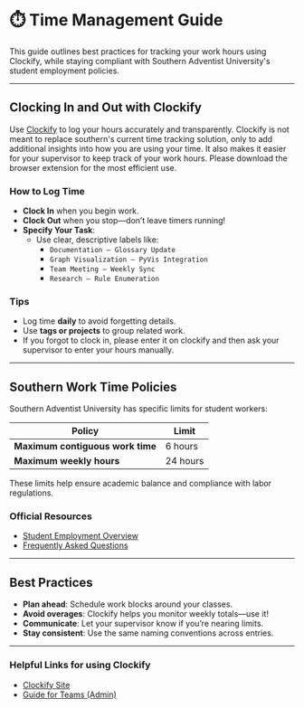 # ⏱️ Time Management Guide

This guide outlines best practices for tracking your work hours using Clockify, while staying compliant with Southern Adventist University's student employment policies.

---

## Clocking In and Out with Clockify

Use [Clockify](https://clockify.me/) to log your hours accurately and transparently. Clockify is not meant to replace southern's current time tracking solution, only to add additional insights into how you are using your time. It also makes it easier for your supervisor to keep track of your work hours. Please download the browser extension for the most efficient use.

### How to Log Time

- **Clock In** when you begin work.
- **Clock Out** when you stop—don’t leave timers running!
- **Specify Your Task**:
  - Use clear, descriptive labels like:
    - `Documentation – Glossary Update`
    - `Graph Visualization – PyVis Integration`
    - `Team Meeting – Weekly Sync`
    - `Research – Rule Enumeration`

### Tips

- Log time **daily** to avoid forgetting details.
- Use **tags or projects** to group related work.
- If you forgot to clock in, please enter it on clockify and then ask your supervisor to enter your hours manually.

---

## Southern Work Time Policies

Southern Adventist University has specific limits for student workers:

| Policy | Limit |
|--------|-------|
| **Maximum contiguous work time** | 6 hours |
| **Maximum weekly hours**         | 24 hours |

These limits help ensure academic balance and compliance with labor regulations.


### Official Resources

- [Student Employment Overview](https://www.southern.edu/administration/hr/forstudents/)
- [Frequently Asked Questions](https://www.southern.edu/administration/hr/forstudents/frequentlyaskedquestions.html)

---

## Best Practices

- **Plan ahead**: Schedule work blocks around your classes.
- **Avoid overages**: Clockify helps you monitor weekly totals—use it!
- **Communicate**: Let your supervisor know if you’re nearing limits.
- **Stay consistent**: Use the same naming conventions across entries.

---

### Helpful Links for using Clockify

- [Clockify Site](https://clockify.me/)
- [Guide for Teams (Admin)](https://clockify.me/learn/resources/clockify-for-software-developers/)
